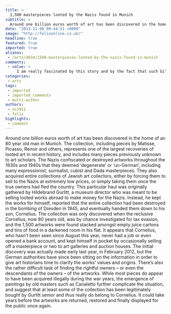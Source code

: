 ```yaml
---
title: >
  1,500 masterpieces looted by the Nazis found in Munich
subtitle: >
  Around one billion euros worth of art has been discovered in the home of an 80 year old man in Munich.
date: "2013-11-08 09:44:51 +0000"
image: "http://felixonline.co.uk/"
headline: true
featured: true
imported: true
aliases:
 - /arts/4034/1500-masterpieces-looted-by-the-nazis-found-in-munich
comments:
 - value: >
     I am really fascinated by this story and by the fact that such billon euro secret has remained unnoticed for so long. I am curious but helpless to know what other such secrets remain hidden from the world! and what consequences they could have, and whether there are any ethical/moral issues if such secrets should remain hidden. <br>Also I am really hoping that this ends up with some win-win situation with the art works being restored to original beneficiaries but also giving Cornelius some credit. He deserves some acknowledgment for preserving such precious work and not being capricious in selling them unwisely for money <br>
categories:
 - arts
tags:
 - imported
 - imported_comments
 - multi-author
authors:
 - as1911
 - felix
highlights:
 - comment
---
```


Around one billion euros worth of art has been discovered in the home of an 80 year old man in Munich. The collection, including pieces by Matisse, Picasso, Renoir and others, represents one of the largest recoveries of looted art in recent history, and includes many pieces previously unknown to art scholars.
 The Nazis confiscated or destroyed artworks throughout the 1930s and 1940s that they deemed ‘degenerate’ or ‘un-German’, including many expressionist, surrealist, cubist and Dada masterpieces. They also acquired entire collections of Jewish art collectors, either by forcing them to sell to the Nazis at extremely low prices, or simply taking them once the true owners had fled the country.
 This particular haul was originally gathered by Hildebrand Gurlitt, a museum director who was meant to be selling looted works abroad to make money for the Nazis. Instead, he kept the works for himself, reported that the entire collection had been destroyed in the bombing of Dresden in 1945, and eventually handed them down to his son, Cornelius. The collection was only discovered when the reclusive Cornelius, now 80 years old, was by chance investigated for tax evasion, and the 1,500 artworks were found stacked amongst empty juice cartons and tins of food in a darkened room in his flat. It appears that Cornelius, who hasn’t been seen since August this year, never had a job or even opened a bank account, and kept himself in pocket by occasionally selling off a masterpiece or two to art galleries and auction houses.
 The initial discovery was actually made early last year, in February 2012, but the German authorities have since been sitting on the information in order to give art historians time to clarify the works’ values and origins. There’s also the rather difficult task of finding the rightful owners – or even the descendants of the owners – of the artworks. While most pieces do appear to have been acquired illegally during the war years, the emergence of paintings by old masters such as Canaletto further complicate the situation, and suggest that at least some of the collection has been legitimately bought by Gurlitt senior and thus really do belong to Cornelius. It could take years before the artworks are returned, restored and finally displayed for the public once again.
